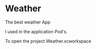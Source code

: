 Weather
=======

The best weather App

I used in the application Pod's.

To open the project Weather.xcworkspace
